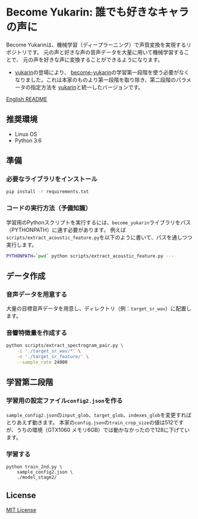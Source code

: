 # Become Yukarin: 誰でも好きなキャラの声に
Become Yukarinは、機械学習（ディープラーニング）で声質変換を実現するリポジトリです。
元の声と好きな声の音声データを大量に用いて機械学習することで、
元の声を好きな声に変換することができるようになります。
* [yukarin](https://github.com/Hiroshiba/yukarin)の登場により、 [become-yukarin](https://github.com/Hiroshiba/become-yukarin)の学習第一段階を使う必要がなくなりました。これは本家のものより第一段階を取り除き、第二段階のパラメータの指定方法を [yukarin](https://github.com/Hiroshiba/yukarin)と統一したバージョンです。


[English README](./README.md)

## 推奨環境
* Linux OS
* Python 3.6

## 準備
### 必要なライブラリをインストール
```bash
pip install -r requirements.txt
```

### コードの実行方法（予備知識）
学習用のPythonスクリプトを実行するには、`become_yukarin`ライブラリをパス（PYTHONPATH）に通す必要があります。
例えば`scripts/extract_acoustic_feature.py`を以下のように書いて、パスを通しつつ実行します。

```bash
PYTHONPATH=`pwd` python scripts/extract_acoustic_feature.py ---
```
## データ作成
### 音声データを用意する
大量の目標音声データを用意し、ディレクトリ（例：`target_sr_wav`）に配置します。

### 音響特徴量を作成する

```bash
python scripts/extract_spectrogram_pair.py \
    -i './target_sr_wav/*' \
    -o './target_sr_feature/' \
    --sample_rate 24000
```
## 学習第二段階
### 学習用の設定ファイル`config2.json`を作る
`sample_config2.json`の`input_glob`、`target_glob`、`indexes_glob`を変更すればとりあえず動きます。
本家の`config.json`の`train_crop_size`の値は512ですが、うちの環境（GTX1060 メモリ6GB）では動かなかったので128に下げています。

### 学習する

```bashss
python train_2nd.py \
    sample_config2.json \
    ./model_stage2/
```

## License
[MIT License](./LICENSE)

